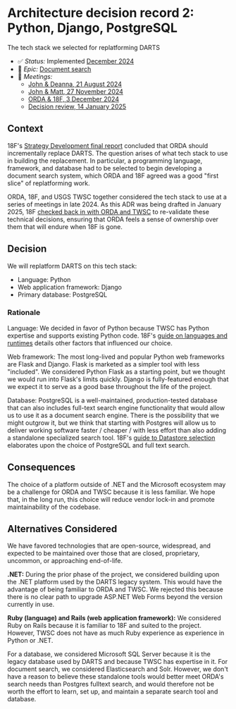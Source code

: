 # Architecture decision record 2: Python, Django, PostgreSQL

The tech stack we selected for replatforming DARTS

* :white_check_mark: _Status:_ Implemented [December 2024](https://github.com/DOI-OS-ORDA/DARTS/commit/1858055b77cc9f840480fb4f9ddfe0314e0992ec)
* :ticket: _Epic:_ [Document search](https://github.com/DOI-OS-ORDA/DARTS/milestone/1)
* :busts_in_silhouette: _Meetings:_
    * [John & Deanna, 21 August 2024](https://docs.google.com/document/d/1hiQZG-PVklW5Y-Dk03r9kYafTTdw-Ol9wAq7H5Q2ni0/edit?tab=t.0#heading=h.o4jgj8cu2r4u)
    * [John & Matt, 27 November 2024](https://docs.google.com/document/d/1aI9Ef5yS-mzrNaTyvhhPe3E4PrWliudMGoEw9AWmwtM/)
    * [ORDA & 18F, 3 December 2024](https://docs.google.com/document/d/1hiQZG-PVklW5Y-Dk03r9kYafTTdw-Ol9wAq7H5Q2ni0/edit?tab=t.0#heading=h.wy6rvv8yun23)
    * [Decision review, 14 January 2025](https://docs.google.com/document/d/1hiQZG-PVklW5Y-Dk03r9kYafTTdw-Ol9wAq7H5Q2ni0/edit?tab=t.0#heading=h.bcgcr6b1gy8q)

## Context

18F's [Strategy Development final report](https://docs.google.com/document/d/1Rjov9MW8LuXyoqMj9ZXNThSpbCJx4F1BE7Siluc6obg/) concluded that ORDA should incrementally replace DARTS. The question arises of what tech stack to use in building the replacement. In particular, a programming language, framework, and database had to be selected to begin developing a document search system, which ORDA and 18F agreed was a good "first slice" of replatforming work.

ORDA, 18F, and USGS TWSC together considered the tech stack to use at a series of meetings in late 2024. As this ADR was being drafted in January 2025, 18F [checked back in with ORDA and TWSC](https://docs.google.com/document/d/1hiQZG-PVklW5Y-Dk03r9kYafTTdw-Ol9wAq7H5Q2ni0/edit?tab=t.0#heading=h.bcgcr6b1gy8q) to re-validate these technical decisions, ensuring that ORDA feels a sense of ownership over them that will endure when 18F is gone.

## Decision

We will replatform DARTS on this tech stack:
* Language: Python
* Web application framework: Django
* Primary database: PostgreSQL

### Rationale

Language: We decided in favor of Python because TWSC has Python expertise and supports existing Python code. 18F's [guide on languages and runtimes](https://guides.18f.gov/engineering/languages-runtimes/#factors) details other factors that influenced our choice.

Web framework: The most long-lived and popular Python web frameworks are Flask and Django. Flask is marketed as a simpler tool with less "included". We considered Python Flask as a starting point, but we thought we would run into Flask's limits quickly. Django is fully-featured enough that we expect it to serve as a good base throughout the life of the project.

Database: PostgreSQL is a well-maintained, production-tested database that can also includes full-text search engine functionality that would allow us to use it as a document search engine. There is the possibility that we might outgrow it, but we think that starting with Postgres will allow us to deliver working software faster / cheaper / with less effort than also adding a standalone specialized search tool. 18F's [guide to Datastore selection](https://guides.18f.gov/engineering/tools/datastore-selection/) elaborates upon the choice of PostgreSQL and full text search.

## Consequences

The choice of a platform outside of .NET and the Microsoft ecosystem may be a challenge for ORDA and TWSC because it is less familiar. We hope that, in the long run, this choice will reduce vendor lock-in and promote maintainability of the codebase.

## Alternatives Considered

We have favored technologies that are open-source, widespread, and expected to be maintained over those that are closed, proprietary, uncommon, or approaching end-of-life.

**.NET:** During the prior phase of the project, we considered building upon the .NET platform used by the DARTS legacy system. This would have the advantage of being familiar to ORDA and TWSC. We rejected this because there is no clear path to upgrade ASP.NET Web Forms beyond the version currently in use.

**Ruby (language) and Rails (web application framework):** We considered Ruby on Rails because it is familiar to 18F and suited to the project. However, TWSC does not have as much Ruby experience as experience in Python or .NET.

For a database, we considered Microsoft SQL Server because it is the legacy database used by DARTS and because TWSC has expertise in it. For document search, we considered Elasticsearch and Solr. However, we don't have a reason to believe these standalone tools would better meet ORDA's search needs than Postgres fulltext search, and would therefore not be worth the effort to learn, set up, and maintain a separate search tool and database.


